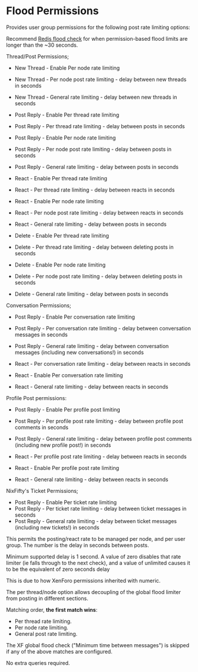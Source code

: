#  Flood Permissions

Provides user group permissions for the following post rate limiting options:

Recommend [Redis flood check](https://xenforo.com/community/resources/redis-flood-check.5564/) for when permission-based flood limits are longer than the ~30 seconds.

Thread/Post Permissions;
- New Thread - Enable Per node rate limiting
- New Thread - Per node post rate limiting - delay between new threads in seconds
- New Thread - General rate limiting - delay between new threads in seconds

- Post Reply - Enable Per thread rate limiting
- Post Reply - Per thread rate limiting - delay between posts in seconds
- Post Reply - Enable Per node rate limiting
- Post Reply - Per node post rate limiting - delay between posts in seconds
- Post Reply - General rate limiting - delay between posts in seconds

- React - Enable Per thread rate limiting
- React - Per thread rate limiting - delay between reacts in seconds
- React - Enable Per node rate limiting
- React - Per node post rate limiting - delay between reacts in seconds
- React - General rate limiting - delay between posts in seconds

- Delete - Enable Per thread rate limiting
- Delete - Per thread rate limiting - delay between deleting posts in seconds
- Delete - Enable Per node rate limiting
- Delete - Per node post rate limiting - delay between deleting posts in seconds
- Delete - General rate limiting - delay between posts in seconds

Conversation Permissions;
- Post Reply - Enable Per conversation rate limiting
- Post Reply - Per conversation rate limiting - delay between conversation messages in seconds
- Post Reply - General rate limiting - delay between conversation messages (including new conversations!) in seconds

- React - Per conversation rate limiting - delay between reacts in seconds
- React - Enable Per conversation rate limiting
- React - General rate limiting - delay between reacts in seconds

Profile Post permissions:
- Post Reply - Enable Per profile post limiting
- Post Reply - Per profile post rate limiting - delay between profile post comments in seconds
- Post Reply - General rate limiting - delay between profile post comments (including new profile post!) in seconds

- React - Per profile post rate limiting - delay between reacts in seconds
- React - Enable Per profile post rate limiting
- React - General rate limiting - delay between reacts in seconds

NixFifty's Ticket Permissions;
- Post Reply - Enable Per ticket rate limiting
- Post Reply - Per ticket rate limiting - delay between ticket messages in seconds
- Post Reply - General rate limiting - delay between ticket messages (including new tickets!) in seconds

This permits the posting/react rate to be managed per node, and per user group. The number is the delay in seconds between posts.

Minimum supported delay is 1 second. A value of zero disables that rate limiter (ie falls through to the next check), and a value of unlimited causes it to be the equivalent of zero seconds delay

This is due to how XenForo permissions inherited with numeric.

The per thread/node option allows decoupling of the global flood limiter from posting in different sections.

Matching order, **the first match wins**:
- Per thread rate limiting.
- Per node rate limiting.
- General post rate limiting.

The XF global flood check ("Minimum time between messages") is skipped if any of the above matches are configured.

No extra queries required.